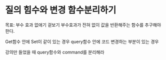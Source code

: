 # 질의 힘수와 변경 함수분리하기

목표: 부수 효과 없애기
겉보기 부수효과가 전혀 없이 값을 반환해주는 함수를 추구해야한다.

Get함수 안에 Set이 같이 있는 경우
query함수 안에 코드 변경하는 부분이 있는 경우

강의만 들었을 때
query함수와 command를 분리해라
